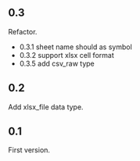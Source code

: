 ## 0.3

Refactor.

- 0.3.1 sheet name should as symbol
- 0.3.2 support xlsx cell format
- 0.3.5 add csv_raw type

## 0.2

Add xlsx_file data type.

## 0.1

First version.

